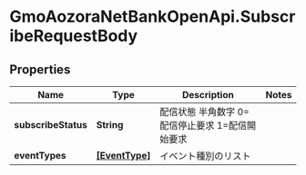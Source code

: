 # GmoAozoraNetBankOpenApi.SubscribeRequestBody

## Properties
Name | Type | Description | Notes
------------ | ------------- | ------------- | -------------
**subscribeStatus** | **String** | 配信状態 半角数字 0&#x3D;配信停止要求 1&#x3D;配信開始要求  | 
**eventTypes** | [**[EventType]**](EventType.md) | イベント種別のリスト  | 


